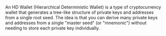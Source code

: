 An HD Wallet (Hierarchical Deterministic Wallet) is a type of cryptocurrency wallet that generates a tree-like structure of private keys and addresses from a single root seed. The idea is that you can derive many private keys and addresses from a single "master seed" (or "mnemonic") without needing to store each private key individually.
